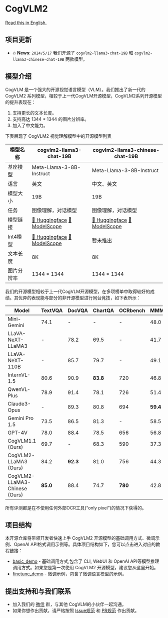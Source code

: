 # CogVLM2

[Read this in English.](./README_en.md)

## 项目更新

- 🔥  **News**: ```2024/5/17``` 我们开源了 `cogvlm2-llama3-chat-19B` 和 `cogvlm2-llama3-chinese-chat-19B` 两款模型。

## 模型介绍

CogVLM 是一个强大的开源视觉语言模型（VLM）。我们推出了新一代的 CogVLM2 系列模型，相较于上一代CogVLM开源模型，CogVLM2系列开源模型的提升表现在：

1. 支持更长的文本长度。
2. 支持高达 1344 * 1344 的图片分辨率。
3. 加入了中文能力。

下表展现了 CogVLM2 视觉理解模型中的开源模型列表

| 模型名称   | cogvlm2-llama3-chat-19B             | cogvlm2-llama3-chinese-chat-19B     |
|--------|-------------------------------------|-------------------------------------|
| 基座模型   | Meta-Llama-3-8B-Instruct            | Meta-Llama-3-8B-Instruct            |
| 语言     | 英文                                  | 中文、英文                               |
| 模型大小   | 19B                                 | 19B                                 |
| 任务     | 图像理解，对话模型                           | 图像理解，对话模型                           |
| 模型链接   | [🤗 Huggingface]() [🤖ModelScope]() | [🤗 Huggingface]() [🤖ModelScope]() |
| Int4模型 | [🤗 Huggingface]() [🤖ModelScope]() | 暂未推出                                |
| 文本长度   | 8K                                  | 8K                                  |
| 图片分辨率  | 1344 * 1344                         | 1344 * 1344                         |

我们的开源模型相较于上一代CogVLM开源模型，在多项榜单中取得较好的成绩。其优异的表现能与部分的非开源模型进行同台竞技，如下表所示：

| Model                          | TextVQA  | DocVQA   | ChartQA | OCRbench | MMMU     | MMVet    | MMBench  |
|--------------------------------|----------|----------|---------|----------|----------|----------|----------|
| Mini-Gemini                    | 74.1     | -        | -       | -        | 48.0     | 59.3     | 80.6     |
| LLaVA-NeXT-LLaMA3              | -        | 78.2     | 69.5    | -        | 41.7     | -        | 72.1     |
| LLaVA-NeXT-110B                | -        | 85.7     | 79.7    | -        | 49.1     | -        | 80.5     |
| InternVL-1.5                   | 80.6     | 90.9     | **83.8**    | 720      | 46.8     | 55.4     | **82.3**     |
| QwenVL-Plus                    | 78.9     | 91.4     | 78.1    | 726      | 51.4     | 55.7     | 67.0     |
| Claude3-Opus                   | -        | 89.3     | 80.8    | 694      | **59.4** | 51.7     | 63.3     |
| Gemini Pro 1.5                 | 73.5     | 86.5     | 81.3    | -        | 58.5     | -        | -        |
| GPT-4V                         | 78.0     | 88.4     | 78.5    | 656      | 56.8     | **67.7** | 75.0     |
| CogVLM1.1 (Ours)               | 69.7     | -        | 68.3    | 590      | 37.3     | 52.0     | 65.8     |
| CogVLM2-LLaMA3 (Ours)          | 84.2     | **92.3** | 81.0    | 756      | 44.3     | 60.4     | 80.5 |
| CogVLM2-LLaMA3-Chinese  (Ours) | **85.0** | 88.4     | 74.7    | **780**  | 42.8     | 60.5     | 78.9     |

所有评测都是在不使用任何外部OCR工具(“only pixel”)的情况下获得的。

## 项目结构

本开源仓库将带领开发者快速上手 CogVLM2 开源模型的基础调用方式、微调示例、OpenAI API格式调用示例等。具体项目结构如下，您可以点击进入对应的教程链接：

+ [basic_demo](basic_demo/README.md) - 基础调用方式,包含了 CLI, WebUI 和 OpenAI API等模型推理调用方式。如果您是第一次使用 CogVLM2 开源模型，建议您从这里开始。
+ [finetune_demo](finetune_demo/README.md) - 微调示例，包含了微调语言模型的示例。

## 提出支持和与我们联系

+ 加入我们的 [微信](resources/WECHAT.md) 群，与其他 CogVLM的小伙伴一起沟通。
+ 如果你想作出贡献，请严格按照 [Issue规范](.github/ISSUE_TEMPLATE) 和 [PR规范](.github/PULL_REQUEST_TEMPLATE) 作出贡献。 



